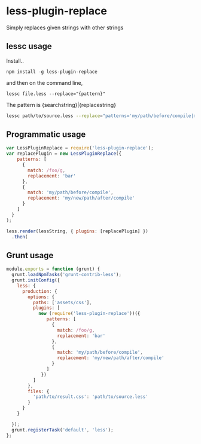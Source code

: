 less-plugin-replace
========================

Simply replaces given strings with other strings

## lessc usage

Install..

```
npm install -g less-plugin-replace
```

and then on the command line,

```
lessc file.less --replace="{pattern}"
```

The pattern is {searchstring}|{replacestring}

```bash
lessc path/to/source.less --replace="patterns='my/path/before/compile|my/new/path/after/compile'"
```

## Programmatic usage

```js
var LessPluginReplace = require('less-plugin-replace');
var replacePlugin = new LessPluginReplace({
    patterns: [
      {
        match: /foo/g,
        replacement: 'bar'
      },
      {
        match: 'my/path/before/compile',
        replacement: 'my/new/path/after/compile'
      }
    ]
  }
);

less.render(lessString, { plugins: [replacePlugin] })
  .then(
```

## Grunt usage

```js
module.exports = function (grunt) {
  grunt.loadNpmTasks('grunt-contrib-less');
  grunt.initConfig({
    less: {
      production: {
        options: {
          paths: ['assets/css'],
          plugins: [
            new (require('less-plugin-replace'))({
               patterns: [
                 {
                   match: /foo/g,
                   replacement: 'bar'
                 },
                 {
                   match: 'my/path/before/compile',
                   replacement: 'my/new/path/after/compile'
                 }
               ]
             })
          ]
        },
        files: {
          'path/to/result.css': 'path/to/source.less'
        }
      }
    }

  });
  grunt.registerTask('default', 'less');
};
```
